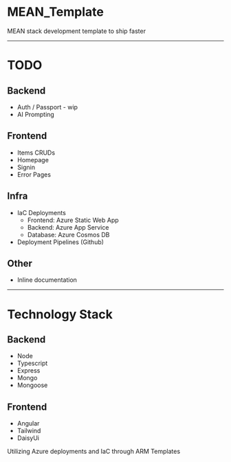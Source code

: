 # MEAN_Template

MEAN stack development template to ship faster

---

# TODO

## Backend

- Auth / Passport - wip
- AI Prompting

## Frontend

- Items CRUDs
- Homepage
- Signin
- Error Pages

## Infra

- IaC Deployments
  - Frontend: Azure Static Web App
  - Backend: Azure App Service
  - Database: Azure Cosmos DB
- Deployment Pipelines (Github)

## Other

- Inline documentation

---

# Technology Stack

## Backend

- Node
- Typescript
- Express
- Mongo
- Mongoose

## Frontend

- Angular
- Tailwind
- DaisyUi

Utilizing Azure deployments and IaC through ARM Templates
